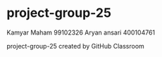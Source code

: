 # project-group-25
Kamyar Maham 99102326
Aryan ansari 400104761




project-group-25 created by GitHub Classroom
